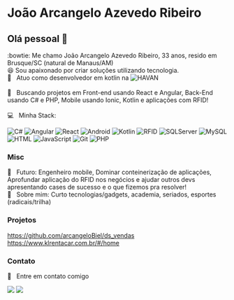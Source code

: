 

# João Arcangelo Azevedo Ribeiro

## Olá pessoal 👋

:bowtie: Me chamo João Arcangelo Azevedo Ribeiro, 33 anos, resido em Brusque/SC (natural de Manaus/AM)<br/>
:satisfied: Sou apaixonado por criar soluções utilizando tecnologia.<br/>
 :rocket:  &nbsp; Atuo como desenvolvedor em kotlin na <img alt="HAVAN" src="https://img.shields.io/badge/HAVAN-%230F1689.svg?&style=for-the-badge&logo=hugo&logoColor=white"/> 
 <br/><br/> :purple_heart: &nbsp; Buscando projetos em Front-end usando React e Angular, Back-End usando C# e PHP, Mobile usando Ionic, Kotlin e aplicações com RFID!
 <br/><br/> :computer: &nbsp; Minha Stack: 
 
<div>
<img alt="C#" src="https://img.shields.io/badge/c%23-%23239120.svg?&style=for-the-badge&logo=c-sharp&logoColor=white"/>
<img alt="Angular" src="https://img.shields.io/badge/Angular-DD0031?style=for-the-badge&logo=angular&logoColor=white"/>
<img alt="React" src="https://img.shields.io/badge/react-%2320232a.svg?&style=for-the-badge&logo=react&logoColor=%2361DAFB"/>
<img alt="Android" src="https://img.shields.io/badge/Android-3DDC84?style=for-the-badge&logo=android&logoColor=white" />
<img alt="Kotlin" src="https://img.shields.io/badge/kotlin-%230095D5.svg?&style=for-the-badge&logo=kotlin&logoColor=white"/>
<img alt="RFID" src="https://img.shields.io/badge/Rfid-%23e6e6fa.svg?&style=for-the-badge&logo=sonarsource&logoColor=black"/>
<img alt="SQLServer" src ="https://img.shields.io/badge/SQL%20Sever-CC2927?style=for-the-badge&logo=microsoft%20sql%20server&logoColor=white"/>
 <img alt="MySQL" src="https://img.shields.io/badge/MySQL-00000F?style=for-the-badge&logo=mysql&logoColor=white">
<img alt="HTML" src ="https://img.shields.io/badge/HTML-239120?style=for-the-badge&logo=html5&logoColor=white"/>
<img alt="JavaScript" src="https://img.shields.io/badge/javascript-%23323330.svg?&style=for-the-badge&logo=javascript&logoColor=%23F7DF1E"/>
<img alt="Git" src="https://img.shields.io/badge/git-%23F05033.svg?&style=for-the-badge&logo=git&logoColor=white"/>
<img alt="PHP" src="https://img.shields.io/badge/PHP-777BB4?style=for-the-badge&logo=php&logoColor=white">
 
</div>
 
 ### Misc
 
 :dart: &nbsp; Futuro: Engenheiro mobile, Dominar conteinerização de aplicações, Aprofundar aplicação do RFID nos negócios e ajudar outros devs apresentando cases de sucesso e o que fizemos pra resolver!
 <br/> 💬  &nbsp; Sobre mim: Curto tecnologias/gadgets, academia, seriados, esportes (radicais/trilha)
 
 ### Projetos
 https://github.com/arcangeloBiel/ds_vendas
 <br/>
 https://www.klrentacar.com.br/#/home
 
 ### Contato
 :email: &nbsp; Entre em contato comigo


<div> 
  <a href = "mailto:joaoarcangelo7@gmail.com"><img src="https://img.shields.io/badge/-Gmail-%23333?style=for-the-badge&logo=gmail&logoColor=white" target="_blank"></a>
  <a href="https://www.linkedin.com/in/joao-ribeiro-148a8b140/" target="_blank"><img src="https://img.shields.io/badge/-LinkedIn-%230077B5?style=for-the-badge&logo=linkedin&logoColor=white" target="_blank"></a> 
 
